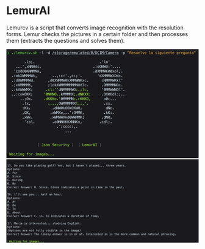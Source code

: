 # LemurAI
Lemurcv is a script that converts image recognition with the resolution forms. Lemur checks the pictures in a certain folder and then processes them (extracts the questions and solves them).

<img src="Lemur.jpg" />

<img src="Lemur2.jpg" />
